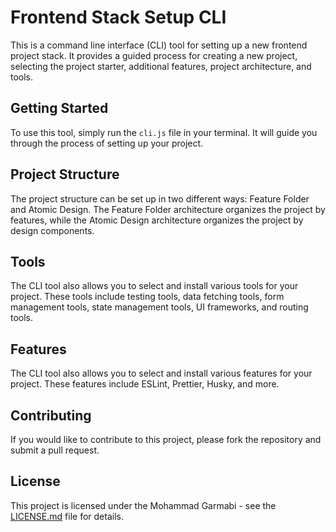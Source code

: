# Frontend Stack Setup CLI

This is a command line interface (CLI) tool for setting up a new frontend project stack. It provides a guided process for creating a new project, selecting the project starter, additional features, project architecture, and tools.

## Getting Started

To use this tool, simply run the `cli.js` file in your terminal. It will guide you through the process of setting up your project.

## Project Structure

The project structure can be set up in two different ways: Feature Folder and Atomic Design. The Feature Folder architecture organizes the project by features, while the Atomic Design architecture organizes the project by design components.

## Tools

The CLI tool also allows you to select and install various tools for your project. These tools include testing tools, data fetching tools, form management tools, state management tools, UI frameworks, and routing tools.

## Features

The CLI tool also allows you to select and install various features for your project. These features include ESLint, Prettier, Husky, and more.

## Contributing

If you would like to contribute to this project, please fork the repository and submit a pull request.

## License

This project is licensed under the Mohammad Garmabi - see the [LICENSE.md](LICENSE.md) file for details.
